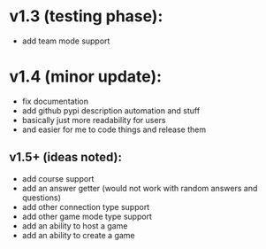 # v1.3 (testing phase):
* add team mode support

# v1.4 (minor update):
* fix documentation
* add github pypi description automation and stuff
* basically just more readability for users
* and easier for me to code things and release them

## v1.5+ (ideas noted):
* add course support
* add an answer getter (would not work with random answers and questions)
* add other connection type support
* add other game mode type support
* add an ability to host a game
* add an ability to create a game
  
